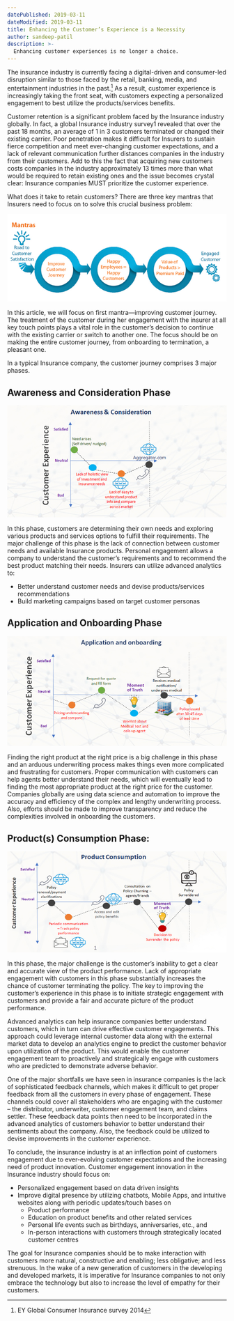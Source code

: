 ```yaml
---
datePublished: 2019-03-11
dateModified: 2019-03-11
title: Enhancing the Customer’s Experience is a Necessity
author: sandeep-patil
description: >-
  Enhancing customer experiences is no longer a choice.
---
```


The insurance industry is currently facing a digital-driven and consumer-led
disruption similar to those faced by the retail, banking, media, and
entertainment industries in the past.[^1] As a result, customer experience is
increasingly taking the front seat, with customers expecting a personalized
engagement to best utilize the products/services benefits.

Customer retention is a significant problem faced by the Insurance industry
globally. In fact, a global Insurance industry survey1 revealed that over the
past 18 months, an average of 1 in 3 customers terminated or changed their
existing carrier. Poor penetration makes it difficult for Insurers to sustain
fierce competition and meet ever-changing customer expectations, and a lack of
relevant communication further distances companies in the industry from their
customers. Add to this the fact that acquiring new customers costs companies in
the industry approximately 13 times more than what would be required to retain
existing ones and the issue becomes crystal clear: Insurance companies MUST
prioritize the customer experience.

What does it take to retain customers? There are three key mantras that Insurers
need to focus on to solve this crucial business problem:

![Mantras diagram](mantras.jpg)

In this article, we will focus on first mantra—improving customer journey. The
treatment of the customer during her engagement with the insurer at all key
touch points plays a vital role in the customer’s decision to continue with the
existing carrier or switch to another one. The focus should be on making the
entire customer journey, from onboarding to termination, a pleasant one.

In a typical Insurance company, the customer journey comprises 3 major phases.

## Awareness and Consideration Phase

![Awareness and consideration phase diagram](awareness-and-consideration.jpg)

In this phase, customers are determining their own needs and exploring various
products and services options to fulfill their requirements. The major challenge
of this phase is the lack of connection between customer needs and available
Insurance products. Personal engagement allows a company to understand the
customer’s requirements and to recommend the best product matching their needs.
Insurers can utilize advanced analytics to:

- Better understand customer needs and devise products/services recommendations
- Build marketing campaigns based on target customer personas

## Application and Onboarding Phase

![Application and onboarding phase diagram](application-and-onboarding.jpg)

Finding the right product at the right price is a big challenge in this phase
and an arduous underwriting process makes things even more complicated and
frustrating for customers. Proper communication with customers can help agents
better understand their needs, which will eventually lead to finding the most
appropriate product at the right price for the customer. Companies globally are
using data science and automation to improve the accuracy and efficiency of the
complex and lengthy underwriting process. Also, efforts should be made to
improve transparency and reduce the complexities involved in onboarding the
customers.

## Product(s) Consumption Phase:

![Products consumption phase diagram](products-consumption.jpg)

In this phase, the major challenge is the customer’s inability to get a clear
and accurate view of the product performance. Lack of appropriate engagement
with customers in this phase substantially increases the chance of customer
terminating the policy. The key to improving the customer’s experience in this
phase is to initiate strategic engagement with customers and provide a fair and
accurate picture of the product performance.

Advanced analytics can help insurance companies better understand customers,
which in turn can drive effective customer engagements. This approach could
leverage internal customer data along with the external market data to develop
an analytics engine to predict the customer behavior upon utilization of the
product. This would enable the customer engagement team to proactively and
strategically engage with customers who are predicted to demonstrate adverse
behavior.

One of the major shortfalls we have seen in insurance companies is the lack of
sophisticated feedback channels, which makes it difficult to get proper feedback
from all the customers in every phase of engagement. These channels could cover
all stakeholders who are engaging with the customer – the distributor,
underwriter, customer engagement team, and claims settler. These feedback data
points then need to be incorporated in the advanced analytics of customers
behavior to better understand their sentiments about the company. Also, the
feedback could be utilized to devise improvements in the customer experience.

To conclude, the insurance industry is at an inflection point of customers
engagement due to ever-evolving customer expectations and the increasing need of
product innovation. Customer engagement innovation in the Insurance industry
should focus on:

- Personalized engagement based on data driven insights
- Improve digital presence by utilizing chatbots, Mobile Apps, and intuitive
  websites along with periodic updates/touch bases on
  - Product performance
  - Education on product benefits and other related services
  - Personal life events such as birthdays, anniversaries, etc., and
  - In-person interactions with customers through strategically located customer
    centres

The goal for Insurance companies should be to make interaction with customers
more natural, constructive and enabling; less obligative; and less strenuous. In
the wake of a new generation of customers in the developing and developed
markets, it is imperative for Insurance companies to not only embrace the
technology but also to increase the level of empathy for their customers.

[^1]: EY Global Consumer Insurance survey 2014
